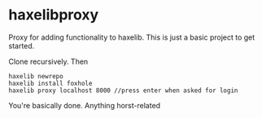 # haxelibproxy

Proxy for adding functionality to haxelib. This is just a basic project to get started.

Clone recursively. Then

```
haxelib newrepo
haxelib install foxhole
haxelib proxy localhost 8000 //press enter when asked for login
```

You're basically done. Anything horst-related